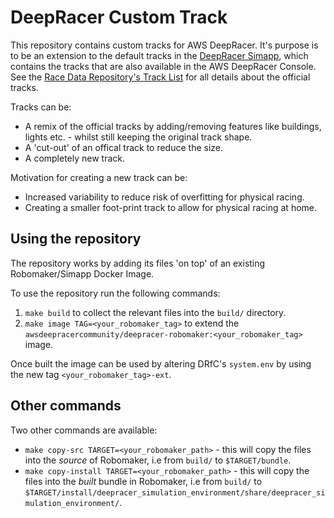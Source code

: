 # DeepRacer Custom Track

This repository contains custom tracks for AWS DeepRacer. It's purpose is to be an extension to the default tracks in the [DeepRacer Simapp](https://github.com/aws-deepracer-community/deepracer-simapp), which contains the tracks that are also available in the AWS DeepRacer Console. See the [Race Data Repository's Track List](https://github.com/aws-deepracer-community/deepracer-race-data/blob/main/raw_data/tracks/README.md) for all details about the official tracks.

Tracks can be:
* A remix of the official tracks by adding/removing features like buildings, lights etc. - whilst still keeping the original track shape.
* A 'cut-out' of an offical track to reduce the size.
* A completely new track.

Motivation for creating a new track can be:
* Increased variability to reduce risk of overfitting for physical racing.
* Creating a smaller foot-print track to allow for physical racing at home.

## Using the repository

The repository works by adding its files 'on top' of an existing Robomaker/Simapp Docker Image.

To use the repository run the following commands:
1. `make build` to collect the relevant files into the `build/` directory.
1. `make image TAG=<your_robomaker_tag>` to extend the `awsdeepracercommunity/deepracer-robomaker:<your_robomaker_tag>` image. 

Once built the image can be used by altering DRfC's `system.env` by using the new tag `<your_robomaker_tag>-ext`.

## Other commands

Two other commands are available:

* `make copy-src TARGET=<your_robomaker_path>` - this will copy the files into the *source* of Robomaker, i.e from `build/` to `$TARGET/bundle`.
* `make copy-install TARGET=<your_robomaker_path>` - this will copy the files into the *built* bundle in Robomaker, i.e from `build/` to `$TARGET/install/deepracer_simulation_environment/share/deepracer_simulation_environment/`.
